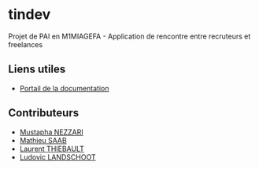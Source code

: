 # tindev
Projet de PAI en M1MIAGEFA - Application de rencontre entre recruteurs et freelances

## Liens utiles
* <a href="https://drive.google.com/open?id=0B0F7AQnPuO3vQjhkRHVYanhUcFU" target="_blank">Portail de la documentation</a>

## Contributeurs
* <a href="http://github.com/MawsFr" target="_blank">Mustapha NEZZARI</a>
* <a href="http://github.com/ExSoldat" target="_blank">Mathieu SAAB</a>
* <a href="http://github.com/lauthieb" target="_blank">Laurent THIEBAULT</a>
* <a href="http://github.com/landschoot" target="_blank">Ludovic LANDSCHOOT</a>